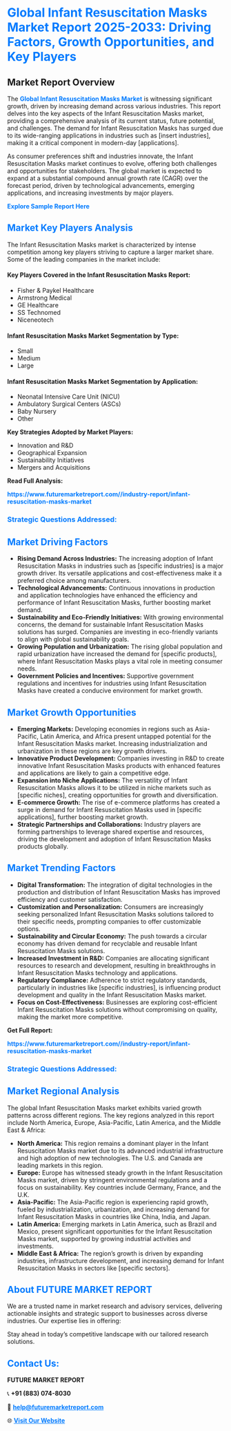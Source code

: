 <h1 style="color: #007BFF;">Global Infant Resuscitation Masks Market Report 2025-2033: Driving Factors, Growth Opportunities, and Key Players</h1>

<section id="overview">
<h2>Market Report Overview</h2>
<p>The <a href="https://www.futuremarketreport.com//industry-report/infant-resuscitation-masks-market" style="color: #007BFF; text-decoration: none;"><strong>Global Infant Resuscitation Masks Market</strong></a> is witnessing significant growth, driven by increasing demand across various industries. This report delves into the key aspects of the Infant Resuscitation Masks market, providing a comprehensive analysis of its current status, future potential, and challenges. The demand for Infant Resuscitation Masks has surged due to its wide-ranging applications in industries such as [insert industries], making it a critical component in modern-day [applications].</p>
<p>As consumer preferences shift and industries innovate, the Infant Resuscitation Masks market continues to evolve, offering both challenges and opportunities for stakeholders. The global market is expected to expand at a substantial compound annual growth rate (CAGR) over the forecast period, driven by technological advancements, emerging applications, and increasing investments by major players.</p>
</section>

<section id="overview">
<p><a href="https://www.futuremarketreport.com//request-sample/reportId=61899" style="color: #007BFF; text-decoration: none;"><strong>Explore Sample Report Here</strong></a></p>
</section>

<section id="key-players">
<h2 style="color: #007BFF;">Market Key Players Analysis</h2>
<p>The Infant Resuscitation Masks market is characterized by intense competition among key players striving to capture a larger market share. Some of the leading companies in the market include:</p>
<h4>Key Players Covered in the Infant Resuscitation Masks Report:</h4>
<ul><li>Fisher &amp; Paykel Healthcare</li><li>Armstrong Medical</li><li>GE Healthcare</li><li>SS Technomed</li><li>Niceneotech</li></ul>
<h4>Infant Resuscitation Masks Market Segmentation by Type:</h4>
<ul><li>Small</li><li>Medium</li><li>Large</li></ul>

<h4>Infant Resuscitation Masks Market Segmentation by Application:</h4>
<ul><li>Neonatal Intensive Care Unit (NICU)</li><li>Ambulatory Surgical Centers (ASCs)</li><li>Baby Nursery</li><li>Other</li></ul>
<p><strong>Key Strategies Adopted by Market Players:</strong></p>
<ul>
<li>Innovation and R&D</li>
<li>Geographical Expansion</li>
<li>Sustainability Initiatives</li>
<li>Mergers and Acquisitions</li>
</ul>
</section>

<section>
<p><strong>Read Full Analysis: </strong></p><a href="https://www.futuremarketreport.com//industry-report/infant-resuscitation-masks-market" style="color: #007BFF; text-decoration: none;"><strong>https://www.futuremarketreport.com//industry-report/infant-resuscitation-masks-market</strong></a>
<h3 style="color: #007BFF;">Strategic Questions Addressed:</h3>
</section>

<section id="driving-factors">
<h2 style="color: #007BFF;">Market Driving Factors</h2>
<ul>
<li><strong>Rising Demand Across Industries:</strong> The increasing adoption of Infant Resuscitation Masks in industries such as [specific industries] is a major growth driver. Its versatile applications and cost-effectiveness make it a preferred choice among manufacturers.</li>
<li><strong>Technological Advancements:</strong> Continuous innovations in production and application technologies have enhanced the efficiency and performance of Infant Resuscitation Masks, further boosting market demand.</li>
<li><strong>Sustainability and Eco-Friendly Initiatives:</strong> With growing environmental concerns, the demand for sustainable Infant Resuscitation Masks solutions has surged. Companies are investing in eco-friendly variants to align with global sustainability goals.</li>
<li><strong>Growing Population and Urbanization:</strong> The rising global population and rapid urbanization have increased the demand for [specific products], where Infant Resuscitation Masks plays a vital role in meeting consumer needs.</li>
<li><strong>Government Policies and Incentives:</strong> Supportive government regulations and incentives for industries using Infant Resuscitation Masks have created a conducive environment for market growth.</li>
</ul>
</section>

<section id="growth-opportunities">
<h2 style="color: #007BFF;">Market Growth Opportunities</h2>
<ul>
<li><strong>Emerging Markets:</strong> Developing economies in regions such as Asia-Pacific, Latin America, and Africa present untapped potential for the Infant Resuscitation Masks market. Increasing industrialization and urbanization in these regions are key growth drivers.</li>
<li><strong>Innovative Product Development:</strong> Companies investing in R&D to create innovative Infant Resuscitation Masks products with enhanced features and applications are likely to gain a competitive edge.</li>
<li><strong>Expansion into Niche Applications:</strong> The versatility of Infant Resuscitation Masks allows it to be utilized in niche markets such as [specific niches], creating opportunities for growth and diversification.</li>
<li><strong>E-commerce Growth:</strong> The rise of e-commerce platforms has created a surge in demand for Infant Resuscitation Masks used in [specific applications], further boosting market growth.</li>
<li><strong>Strategic Partnerships and Collaborations:</strong> Industry players are forming partnerships to leverage shared expertise and resources, driving the development and adoption of Infant Resuscitation Masks products globally.</li>
</ul>
</section>

<section id="trending-factors">
<h2 style="color: #007BFF;">Market Trending Factors</h2>
<ul>
<li><strong>Digital Transformation:</strong> The integration of digital technologies in the production and distribution of Infant Resuscitation Masks has improved efficiency and customer satisfaction.</li>
<li><strong>Customization and Personalization:</strong> Consumers are increasingly seeking personalized Infant Resuscitation Masks solutions tailored to their specific needs, prompting companies to offer customizable options.</li>
<li><strong>Sustainability and Circular Economy:</strong> The push towards a circular economy has driven demand for recyclable and reusable Infant Resuscitation Masks solutions.</li>
<li><strong>Increased Investment in R&D:</strong> Companies are allocating significant resources to research and development, resulting in breakthroughs in Infant Resuscitation Masks technology and applications.</li>
<li><strong>Regulatory Compliance:</strong> Adherence to strict regulatory standards, particularly in industries like [specific industries], is influencing product development and quality in the Infant Resuscitation Masks market.</li>
<li><strong>Focus on Cost-Effectiveness:</strong> Businesses are exploring cost-efficient Infant Resuscitation Masks solutions without compromising on quality, making the market more competitive.</li>
</ul>
</section>

<section>
<p><strong>Get Full Report: </strong></p><a href="https://www.futuremarketreport.com//industry-report/infant-resuscitation-masks-market" style="color: #007BFF; text-decoration: none;"><strong>https://www.futuremarketreport.com//industry-report/infant-resuscitation-masks-market</strong></a>
<h3 style="color: #007BFF;">Strategic Questions Addressed:</h3>
</section>


<section id="regional-analysis">
<h2 style="color: #007BFF;">Market Regional Analysis</h2>
<p>The global Infant Resuscitation Masks market exhibits varied growth patterns across different regions. The key regions analyzed in this report include North America, Europe, Asia-Pacific, Latin America, and the Middle East & Africa:</p>
<ul>
<li><strong>North America:</strong> This region remains a dominant player in the Infant Resuscitation Masks market due to its advanced industrial infrastructure and high adoption of new technologies. The U.S. and Canada are leading markets in this region.</li>
<li><strong>Europe:</strong> Europe has witnessed steady growth in the Infant Resuscitation Masks market, driven by stringent environmental regulations and a focus on sustainability. Key countries include Germany, France, and the U.K.</li>
<li><strong>Asia-Pacific:</strong> The Asia-Pacific region is experiencing rapid growth, fueled by industrialization, urbanization, and increasing demand for Infant Resuscitation Masks in countries like China, India, and Japan.</li>
<li><strong>Latin America:</strong> Emerging markets in Latin America, such as Brazil and Mexico, present significant opportunities for the Infant Resuscitation Masks market, supported by growing industrial activities and investments.</li>
<li><strong>Middle East & Africa:</strong> The region’s growth is driven by expanding industries, infrastructure development, and increasing demand for Infant Resuscitation Masks in sectors like [specific sectors].</li>
</ul>
</section>

<footer>
<h2 style="color: #007BFF;">About FUTURE MARKET REPORT</h2>
<p>We are a trusted name in market research and advisory services, delivering actionable insights and strategic support to businesses across diverse industries. Our expertise lies in offering:</p>

<p>Stay ahead in today’s competitive landscape with our tailored research solutions.</p>

<h2 style="color: #007BFF;">Contact Us:</h2>
<p><strong>FUTURE MARKET REPORT</strong></p>
<p>📞 <strong>+91 (883) 074-8030</strong></p>
<p>📧 <strong><a href="mailto:help@futuremarketreport.com" style="color: #007BFF;">help@futuremarketreport.com</a></strong></p>
<p>🌐 <strong><a href="https://www.futuremarketreport.com/" style="color: #007BFF;">Visit Our Website</a></strong></p>
</footer>